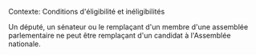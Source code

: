Contexte: Conditions d'éligibilité et inéligibilités

Un député, un sénateur ou le remplaçant d'un membre d'une assemblée parlementaire ne peut être remplaçant d'un candidat à l'Assemblée nationale.